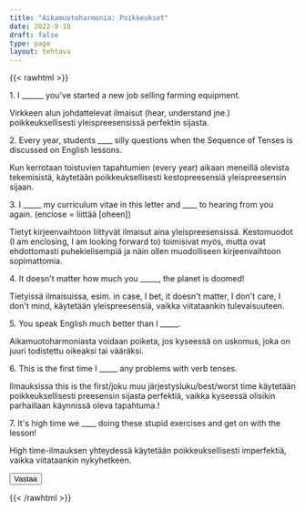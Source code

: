 ```yaml
---
title: "Aikamuotoharmonia: Poikkeukset"
date: 2022-9-18
draft: false
type: page
layout: tehtava
---
```

{{< rawhtml >}}
<link rel="stylesheet" type="text/css" href="/css/monivalinta2.css"/>
<body class="dark:bg-warmgray-900">
<div class="wrap">
  <div class="row">
  <section data-quiz-item>
    <div class="question">1. I ______ you've started a new job selling farming equipment.</div>
    <div class="choices" data-choices='["hear","heard", "have heard", "had heard"]'></div>
    <p class="info">Virkkeen alun johdattelevat ilmaisut (hear, understand jne.) poikkeuksellisesti yleispreesensissä perfektin sijasta. </p>
  </section>
  <section data-quiz-item>
    <div class="question">2. Every year, students ____ silly questions when the Sequence of Tenses is discussed on English lessons.</div>
    <div class="choices" data-choices='["ask","are asking", "have asked", "have been asking"]'></div>
    <p class="info">Kun kerrotaan toistuvien tapahtumien (every year) aikaan meneillä olevista tekemisistä, käytetään poikkeuksellisesti kestopreesensiä yleispreesensin sijaan.</p>
   </section>
  </div>
  <div class="row">
  <section data-quiz-item>
    <div class="question">3. I _____ my curriculum vitae in this letter and ____ to hearing from you again. (enclose = liittää [oheen])</div>
    <div class="choices" data-choices='["enclose, look forward", "enclose, am looking forward", "am enclosing, look forward", "am enclosing, looking forward"]'></div>
    <p class="info">Tietyt kirjeenvaihtoon liittyvät ilmaisut aina yleispreesensissä. Kestomuodot (I am enclosing, I am looking forward to) toimisivat myös, mutta ovat ehdottomasti puhekielisempiä ja näin ollen muodolliseen kirjeenvaihtoon sopimattomia.</p>
  </section>
   <section data-quiz-item>
    <div class="question">4. It doesn't matter how much you _____, the planet is doomed!</div> 
    <div class="choices" data-choices='["recycle", "are recycling", "will recycle"]'></div>
    <p class="info">Tietyissä ilmaisuissa, esim. in case, I bet, it doesn't matter, I don't care, I don't mind, käytetään yleispreesensiä, vaikka viitataankin tulevaisuuteen.</p>
  </section>
  </div>
   <div class="row">
  <section data-quiz-item>
    <div class="question">5. You speak English much better than I _____.</div>
    <div class="choices" data-choices='["expect", "expected", "have expected", "had expected"]'></div>
    <p class="info">Aikamuotoharmoniasta voidaan poiketa, jos kyseessä on uskomus, joka on juuri todistettu oikeaksi tai vääräksi.</p>
  </section>
   <section data-quiz-item>
    <div class="question">6. This is the first time I _____ any problems with verb tenses.</div>
    <div class="choices" data-choices='["have", "am having", "have had", "have been having"]'></div>
    <p class="info">Ilmauksissa this is the first/joku muu järjestysluku/best/worst time käytetään poikkeuksellisesti preesensin sijasta perfektiä, vaikka kyseessä olisikin parhaillaan käynnissä oleva tapahtuma.!</p>
  </section>
     <div class="row">
  <section data-quiz-item>
    <div class="question">7. It's high time we ____ doing these stupid exercises and get on with the lesson!</div>
    <div class="choices" data-choices='["stop", "are stopping", "stopped", "will stop"]'></div>
    <p class="info">High time-ilmauksen yhteydessä käytetään poikkeuksellisesti imperfektiä, vaikka viitataankin nykyhetkeen.</p>
  </section>
  </div>
  </div>

</div>
  <div id="emc-score"></div>
  <div class="submit">
  <button id="emc-submit">Vastaa</button>
  </div>
 
 <script src='https://cdnjs.cloudflare.com/ajax/libs/jquery/2.1.3/jquery.min.js'></script>
 
</body>
</html>

<script>
  
    (function($) {
  $.fn.emc = function(options) {
    
    var defaults = {
      key: [],
      scoring: "normal",
      progress: true
    },
    settings = $.extend(defaults,options),
    $quizItems = $('[data-quiz-item]'),
    $choices = $('[data-choices]'),
    itemCount = $quizItems.length,
    chosen = [],
    $option = null,
    $label = null;
    
   emcInit();
    
   if (settings.progress) {
      var $bar = $('#emc-progress'),
          $inner = $('<div id="emc-progress_inner"></div>'),
          $perc = $('<span id="emc-progress_ind">0/'+itemCount+'</span>');
      $bar.append($inner).prepend($perc);
    }
    
    function emcInit() {
      $quizItems.each( function(index,value) {
      var $this = $(this),
          $choiceEl = $this.find('.choices'),
          choices = $choiceEl.data('choices');
        for (var i = 0; i < choices.length; i++) {
          $option = $('<input name="'+index+'" id="'+index+'_'+i+'" type="radio">');
          $label = $('<label for="'+index+'_'+i+'">'+choices[i]+'</label>');
          $choiceEl.append($option).append($label);
         
          $option.on( 'change', function() {
            return getChosen();
          }); 
        }
      });
    }
    
    function getChosen() {
      chosen = [];
      $choices.each( function() {
        var $inputs = $(this).find('input[type="radio"]');
        $inputs.each( function(index,value) {
          if($(this).is(':checked')) {
            chosen.push(index + 1);
          }
        });
      });
      getProgress();
    }
    
    function getProgress() {
      var prog = (chosen.length / itemCount) * 100 + "%",
          $submit = $('#emc-submit');
      if (settings.progress) {
        $perc.text(chosen.length+'/'+itemCount);  
        $inner.css({height: prog});
      }
      if (chosen.length === itemCount) {
        $submit.addClass('ready-show');
        $submit.click( function(){
          return scoreNormal();
        });
      }
    }
    
    function scoreNormal() {
      var wrong = [],
          score = null,
          $scoreEl = $('#emc-score');
      for (var i = 0; i < itemCount; i++) {
        if (chosen[i] != settings.key[i]) {
          wrong.push(i);
        }
      }
      $quizItems.each( function(index) {
        var $this = $(this);
        if ($.inArray(index, wrong) !== -1 ) {
         $this.removeClass('item-correct').addClass('item-incorrect');
        } else {
          $this.removeClass('item-incorrect').addClass('item-correct');
        }
      });
      
      score = ((itemCount - wrong.length) / itemCount).toFixed(2) * 100 + "%";
      $scoreEl.text("Vastauksista oikein "+score).addClass('new-score');
    }
 
  }
}(jQuery));
 
 
$(document).emc({
  key: ["1","2","1","1","2","3","3"]
});</script>
{{< /rawhtml >}}
